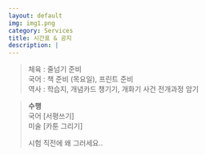 ```yaml
---
layout: default
img: img1.png
category: Services
title: 시간표 & 공지
description: |
---
```


  > 체육 : 줄넘기 준비           
  > 국어 : 책 준비 (목요일), 프린트 준비        
  > 역사 : 학습지, 개념카드 챙기기, 개화기 사건 전개과정 암기      
  
  > **수행**      
  > 국어 [서평쓰기]    
  > 미술 [카툰 그리기]      
  >       
  > 시험 직전에 왜 그러세요..
